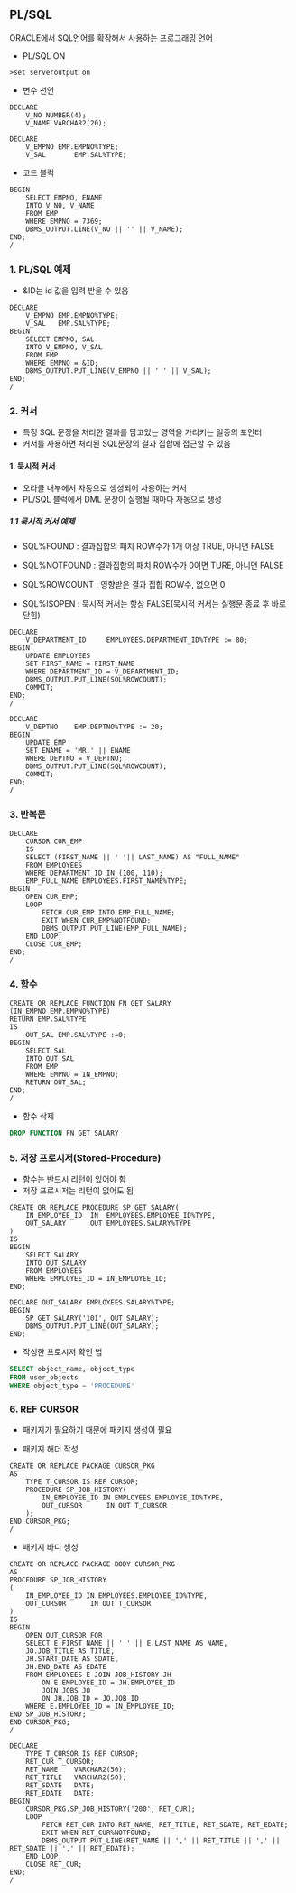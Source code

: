 ## PL/SQL

ORACLE에서 SQL언어를 확장해서 사용하는 프로그래밍 언어

- PL/SQL ON

```shell
>set serveroutput on
```

- 변수 선언

```plsql
DECLARE
	V_NO NUMBER(4);
	V_NAME VARCHAR2(20);
```

```plsql
DECLARE
	V_EMPNO	EMP.EMPNO%TYPE;
	V_SAL		EMP.SAL%TYPE;
```

- 코드 블럭

```plsql
BEGIN
	SELECT EMPNO, ENAME
	INTO V_NO, V_NAME
	FROM EMP
	WHERE EMPNO = 7369;
	DBMS_OUTPUT.LINE(V_NO || '' || V_NAME);
END;
/
```

### 1. PL/SQL 예제

- &ID는 id 값을 입력 받을 수 있음

```plsql
DECLARE
	V_EMPNO	EMP.EMPNO%TYPE;
    V_SAL	EMP.SAL%TYPE;
BEGIN
	SELECT EMPNO, SAL
	INTO V_EMPNO, V_SAL
	FROM EMP
	WHERE EMPNO = &ID;
	DBMS_OUTPUT.PUT_LINE(V_EMPNO || ' ' || V_SAL);
END;
/
```

### 2. 커서

- 특정 SQL 문장을 처리한 결과를 담고있는 영역을 가리키는 일종의 포인터
- 커서를 사용하면 처리된 SQL문장의 결과 집합에 접근할 수 있음

#### 1. 묵시적 커서

- 오라클 내부에서 자동으로 생성되어 사용하는 커서
- PL/SQL 블럭에서 DML 문장이 실행될 때마다 자동으로 생성

##### 1.1 묵시적 커서 예제

- SQL%FOUND : 결과집합의 패치 ROW수가 1개 이상 TRUE, 아니면 FALSE

- SQL%NOTFOUND : 결과집합의 패치 ROW수가 0이면 TURE, 아니면 FALSE

- SQL%ROWCOUNT : 영향받은 결과 집합 ROW수, 없으면 0
- SQL%ISOPEN : 묵시적 커서는 항상 FALSE(묵시적 커서는 실행문 종료 후 바로 닫힘)

```plsql
DECLARE
	V_DEPARTMENT_ID		EMPLOYEES.DEPARTMENT_ID%TYPE := 80;
BEGIN
	UPDATE EMPLOYEES
	SET FIRST_NAME = FIRST_NAME
	WHERE DEPARTMENT_ID = V_DEPARTMENT_ID;
	DBMS_OUTPUT.PUT_LINE(SQL%ROWCOUNT);
	COMMIT;
END;
/
```

```plsql
DECLARE
	V_DEPTNO	EMP.DEPTNO%TYPE := 20;
BEGIN
	UPDATE EMP
	SET ENAME = 'MR.' || ENAME
	WHERE DEPTNO = V_DEPTNO;
	DBMS_OUTPUT.PUT_LINE(SQL%ROWCOUNT);
	COMMIT;
END;
/
```

### 3. 반복문

```plsql
DECLARE
	CURSOR CUR_EMP
	IS
	SELECT (FIRST_NAME || ' '|| LAST_NAME) AS "FULL_NAME"
	FROM EMPLOYEES
	WHERE DEPARTMENT_ID IN (100, 110);
	EMP_FULL_NAME EMPLOYEES.FIRST_NAME%TYPE;
BEGIN
	OPEN CUR_EMP;
	LOOP
		FETCH CUR_EMP INTO EMP_FULL_NAME;
		EXIT WHEN CUR_EMP%NOTFOUND;
		DBMS_OUTPUT.PUT_LINE(EMP_FULL_NAME);
	END LOOP;
	CLOSE CUR_EMP;
END;
/
```

### 4. 함수

```plsql
CREATE OR REPLACE FUNCTION FN_GET_SALARY
(IN_EMPNO EMP.EMPNO%TYPE)
RETURN EMP.SAL%TYPE
IS
	OUT_SAL EMP.SAL%TYPE :=0;
BEGIN
	SELECT SAL
	INTO OUT_SAL
	FROM EMP
	WHERE EMPNO = IN_EMPNO;
	RETURN OUT_SAL;
END;
/
```

- 함수 삭제

```sql
DROP FUNCTION FN_GET_SALARY
```

### 5. 저장 프로시저(Stored-Procedure)

- 함수는 반드시 리턴이 있어야 함
- 저장 프로시저는 리턴이 없어도 됨

```plsql
CREATE OR REPLACE PROCEDURE SP_GET_SALARY(
    IN_EMPLOYEE_ID	IN	EMPLOYEES.EMPLOYEE_ID%TYPE,
    OUT_SALARY		OUT	EMPLOYEES.SALARY%TYPE
)
IS
BEGIN
	SELECT SALARY
	INTO OUT_SALARY
	FROM EMPLOYEES
	WHERE EMPLOYEE_ID = IN_EMPLOYEE_ID;
END;
```

```PLSQL
DECLARE OUT_SALARY EMPLOYEES.SALARY%TYPE;
BEGIN
	SP_GET_SALARY('101', OUT_SALARY);
	DBMS_OUTPUT.PUT_LINE(OUT_SALARY);
END;
```

- 작성한 프로시저 확인 법

```SQL
SELECT object_name, object_type
FROM user_objects
WHERE object_type = 'PROCEDURE'
```

### 6. REF CURSOR

- 패키지가 필요하기 때문에 패키지 생성이 필요

- 패키지 해더 작성

```PLSQL
CREATE OR REPLACE PACKAGE CURSOR_PKG
AS
	TYPE T_CURSOR IS REF CURSOR;
	PROCEDURE SP_JOB_HISTORY(
        IN_EMPLOYEE_ID IN EMPLOYEES.EMPLOYEE_ID%TYPE,
        OUT_CURSOR		IN OUT T_CURSOR
    );
END CURSOR_PKG;
/
```

- 패키지 바디 생성

```PLSQL
CREATE OR REPLACE PACKAGE BODY CURSOR_PKG
AS
PROCEDURE SP_JOB_HISTORY
(
    IN_EMPLOYEE_ID IN EMPLOYEES.EMPLOYEE_ID%TYPE,
    OUT_CURSOR		IN OUT T_CURSOR
)
IS
BEGIN
	OPEN OUT_CURSOR FOR
	SELECT E.FIRST_NAME || ' ' || E.LAST_NAME AS NAME,
	JO.JOB_TITLE AS TITLE,
	JH.START_DATE AS SDATE,
	JH.END_DATE AS EDATE
	FROM EMPLOYEES E JOIN JOB_HISTORY JH
		ON E.EMPLOYEE_ID = JH.EMPLOYEE_ID
		JOIN JOBS JO
        ON JH.JOB_ID = JO.JOB_ID
    WHERE E.EMPLOYEE_ID = IN_EMPLOYEE_ID;
END SP_JOB_HISTORY;
END CURSOR_PKG;
/
```

```plsql
DECLARE
	TYPE T_CURSOR IS REF CURSOR;
	RET_CUR T_CURSOR;
	RET_NAME	VARCHAR2(50);
	RET_TITLE	VARCHAR2(50);
	RET_SDATE	DATE;
	RET_EDATE	DATE;
BEGIN
	CURSOR_PKG.SP_JOB_HISTORY('200', RET_CUR);
	LOOP
		FETCH RET_CUR INTO RET_NAME, RET_TITLE, RET_SDATE, RET_EDATE;
		EXIT WHEN RET_CUR%NOTFOUND;
		DBMS_OUTPUT.PUT_LINE(RET_NAME || ',' || RET_TITLE || ',' || RET_SDATE || ',' || RET_EDATE);
    END LOOP;
    CLOSE RET_CUR;
END;
/
```

